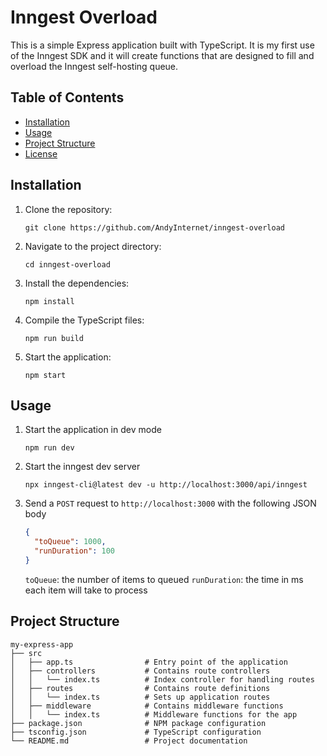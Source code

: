 # Inngest Overload

This is a simple Express application built with TypeScript. It is my first use of the Inngest SDK and it will create functions that are designed to fill and overload
the Inngest self-hosting queue.

## Table of Contents

- [Installation](#installation)
- [Usage](#usage)
- [Project Structure](#project-structure)
- [License](#license)

## Installation

1. Clone the repository:

   ```
   git clone https://github.com/AndyInternet/inngest-overload
   ```

2. Navigate to the project directory:

   ```
   cd inngest-overload
   ```

3. Install the dependencies:

   ```
   npm install
   ```

4. Compile the TypeScript files:

   ```
   npm run build
   ```

5. Start the application:
   ```
   npm start
   ```

## Usage

1. Start the application in dev mode

   ```
   npm run dev
   ```

2. Start the inngest dev server

   ```
   npx inngest-cli@latest dev -u http://localhost:3000/api/inngest
   ```

3. Send a `POST` request to `http://localhost:3000` with the following JSON body
   ```json
   {
     "toQueue": 1000,
     "runDuration": 100
   }
   ```
   `toQueue`: the number of items to queued
   `runDuration`: the time in ms each item will take to process

## Project Structure

```
my-express-app
├── src
│   ├── app.ts                # Entry point of the application
│   ├── controllers           # Contains route controllers
│   │   └── index.ts          # Index controller for handling routes
│   ├── routes                # Contains route definitions
│   │   └── index.ts          # Sets up application routes
│   ├── middleware            # Contains middleware functions
│   │   └── index.ts          # Middleware functions for the app
├── package.json              # NPM package configuration
├── tsconfig.json             # TypeScript configuration
└── README.md                 # Project documentation
```
